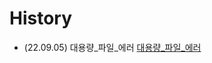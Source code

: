 # History 

- (22.09.05) 대용량_파일_에러 [대용량_파일_에러](https://github.com/karlbulee/ML/blob/main/Git/%EB%8C%80%EC%9A%A9%EB%9F%89_%ED%8C%8C%EC%9D%BC_%EC%97%90%EB%9F%AC.ipynb "대용량 파일 에러")
